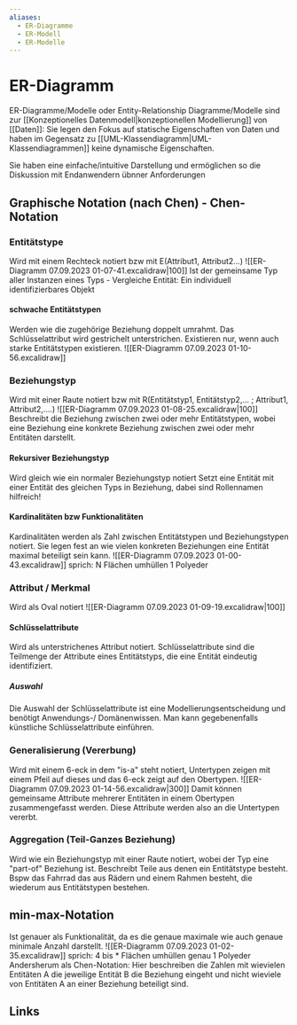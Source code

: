 ```yaml
---
aliases:
  - ER-Diagramme
  - ER-Modell
  - ER-Modelle
---
```

# ER-Diagramm 
ER-Diagramme/Modelle oder Entity-Relationship Diagramme/Modelle sind zur [[Konzeptionelles Datenmodell|konzeptionellen Modellierung]] von [[Daten]]:
Sie legen den Fokus auf statische Eigenschaften von Daten und haben im Gegensatz zu [[UML-Klassendiagramm|UML-Klassendiagrammen]] keine dynamische Eigenschaften.

Sie haben eine einfache/intuitive Darstellung und ermöglichen so die Diskussion mit Endanwendern übnner Anforderungen

## Graphische Notation (nach Chen) - Chen-Notation
### Entitätstype
Wird mit einem Rechteck notiert bzw mit E(Attribut1, Attribut2...)
![[ER-Diagramm 07.09.2023 01-07-41.excalidraw|100]]
Ist der gemeinsame Typ aller Instanzen eines Typs - Vergleiche Entität: Ein individuell identifizierbares Objekt
#### schwache Entitätstypen
Werden wie die zugehörige Beziehung doppelt umrahmt. Das Schlüsselattribut wird gestrichelt unterstrichen.
Existieren nur, wenn auch starke Entitätstypen existieren.
![[ER-Diagramm 07.09.2023 01-10-56.excalidraw]]
### Beziehungstyp
Wird mit einer Raute notiert bzw mit R(Entitätstyp1, Entitätstyp2,... ; Attribut1, Attribut2,....)
![[ER-Diagramm 07.09.2023 01-08-25.excalidraw|100]]
Beschreibt die Beziehung zwischen zwei oder mehr Entitätstypen, wobei eine Beziehung eine konkrete Beziehung zwischen zwei oder mehr Entitäten darstellt.
#### Rekursiver Beziehungstyp
Wird gleich wie ein normaler Beziehungstyp notiert
Setzt eine Entität mit einer Entität des gleichen Typs in Beziehung, dabei sind Rollennamen hilfreich!
#### Kardinalitäten bzw Funktionalitäten
Kardinalitäten werden als Zahl zwischen Entitätstypen und Beziehungstypen notiert.
Sie legen fest an wie vielen konkreten Beziehungen eine Entität maximal beteiligt sein kann.
![[ER-Diagramm 07.09.2023 01-00-43.excalidraw]]
sprich: N Flächen umhüllen 1 Polyeder
### Attribut / Merkmal
Wird als Oval notiert
![[ER-Diagramm 07.09.2023 01-09-19.excalidraw|100]]
#### Schlüsselattribute
Wird als unterstrichenes Attribut notiert.
Schlüsselattribute sind die Teilmenge der Attribute eines Entitätstyps, die eine Entität eindeutig identifiziert. 
##### Auswahl
Die Auswahl der Schlüsselattribute ist eine Modellierungsentscheidung und benötigt Anwendungs-/ Domänenwissen.
Man kann gegebenenfalls künstliche Schlüsselattribute einführen.

### Generalisierung (Vererbung)
Wird mit einem 6-eck in dem "is-a" steht notiert, Untertypen zeigen mit einem Pfeil auf dieses und das 6-eck zeigt auf den Obertypen.
![[ER-Diagramm 07.09.2023 01-14-56.excalidraw|300]]
Damit können gemeinsame Attribute mehrerer Entitäten in einem Obertypen zusammengefasst werden. Diese Attribute werden also an die Untertypen vererbt.

### Aggregation (Teil-Ganzes Beziehung)
Wird wie ein Beziehungstyp mit einer Raute notiert, wobei der Typ eine "part-of" Beziehung ist.
Beschreibt Teile aus denen ein Entitätstype besteht. Bspw das Fahrrad das aus Rädern und einem Rahmen besteht, die wiederum aus Entitätstypen bestehen.
## min-max-Notation
Ist genauer als Funktionalität, da es die genaue maximale wie auch genaue minimale Anzahl darstellt.
![[ER-Diagramm 07.09.2023 01-02-35.excalidraw]]
sprich: 4 bis * Flächen umhüllen genau 1 Polyeder
Andersherum als Chen-Notation: Hier beschreiben die Zahlen mit wievielen Entitäten A die jeweilige Entität B die Beziehung eingeht und nicht wieviele von Entitäten A an einer Beziehung beteiligt sind.
## Links